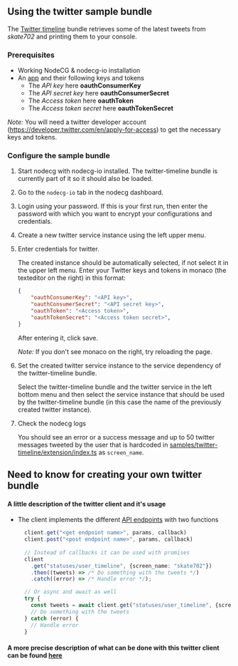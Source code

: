 ## Using the twitter sample bundle
The [Twitter timeline](/samples/twitter-timeline/) bundle retrieves some of the latest tweets from _skate702_ and printing them to your console.

### Prerequisites

* Working NodeCG & nodecg-io installation
* An [app](https://developer.twitter.com/en/apps) and their following keys and tokens 
  - The _API key_ here **oauthConsumerKey**
  - The _API secret key_ here **oauthConsumerSecret**
  - The _Access token_ here **oauthToken**
  - The _Access token secret_ here **oauthTokenSecret**

*Note:* You will need a twitter developer account (https://developer.twitter.com/en/apply-for-access) to get the necessary keys and tokens.

### Configure the sample bundle
1. Start nodecg with nodecg-io installed. The twitter-timeline bundle is currently part of it so it should also be loaded.

2. Go to the `nodecg-io` tab in the nodecg dashboard.

3. Login using your password. If this is your first run, then enter the password with which you want to encrypt your configurations and credentials.

4. Create a new twitter service instance using the left upper menu.

5. Enter credentials for twitter.

    The created instance should be automatically selected, if not select it in the upper left menu. Enter your Twitter keys and tokens in monaco (the texteditor on the right) in this format:

    ```json
    {
        "oauthConsumerKey": "<API key>",
        "oauthConsumerSecret": "<API secret key>",
        "oauthToken": "<Access token>",
        "oauthTokenSecret": "<Access token secret>",
    }
    ```

    After entering it, click save.

    *Note:* If you don't see monaco on the right, try reloading the page.

6. Set the created twitter service instance to the service dependency of the twitter-timeline bundle.

    Select the twitter-timeline bundle and the twitter service in the left bottom menu and then select the service instance that should be used by the twitter-timeline bundle (in this case the name of the previously created twitter instance).

7. Check the nodecg logs

    You should see an error or a success message and up to 50 twitter messages tweeted by the user that is hardcoded in [samples/twitter-timeline/extension/index.ts](/samples/twitter-timeline/extension/index.ts) as `screen_name`.

## Need to know for creating your own twitter bundle
#### A little description of the twitter client and it's usage

* The client implements the different [API endpoints](https://developer.twitter.com/en/docs/api-reference-index) with two functions
  ```typescript
    client.get("<get endpoint name>", params, callback)
    client.post("<post endpoint name>", params, callback)
    
    // Instead of callbacks it can be used with promises
    client
      .get("statuses/user_timeline", {screen_name: "skate702"})
      .then((tweets) => /* Do something with the tweets */)
      .catch((error) => /* Handle error */);

    // Or async and await as well
    try {
      const tweets = await client.get("statuses/user_timeline", {screen_name: "skate702"});
      // Do something with the tweets
    } catch (error) {
      // Handle error
    }
  ```

#### A more precise description of what can be done with this twitter client can be found [here](https://github.com/desmondmorris/node-twitter#readme)
